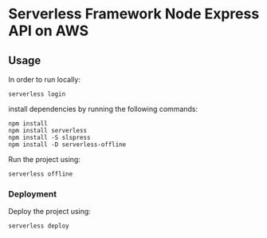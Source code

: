 # Serverless Framework Node Express API on AWS
## Usage
In order to run locally:

```
serverless login
```

install dependencies by running the following commands:

```
npm install
npm install serverless
npm install -S slspress
npm install -D serverless-offline
```

Run the project using:

```
serverless offline
```

### Deployment
Deploy the project using:

```
serverless deploy
```